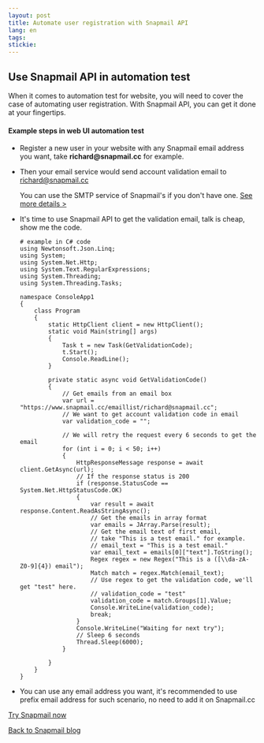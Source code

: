 ```yaml
---
layout: post
title: Automate user registration with Snapmail API
lang: en
tags: 
stickie: 
---
```


## Use Snapmail API in automation test

When it comes to automation test for website, you will need to cover the case of automating user registration.
With Snapmail API, you can get it done at your fingertips. 

#### Example steps in web UI automation test

+ Register a new user in your website with any Snapmail email address you want, take __richard@snapmail.cc__ for example.

+ Then your email service would send account validation email to richard@snapmail.cc
    
    You can use the SMTP service of Snapmail's if you don't have one. <a target='_blank' href="https://www.snapmail.cc/blog/en/2019/11/30/snapmail-smtp.html">See more details ></a> 

+ It's time to use Snapmail API to get the validation email, talk is cheap, show me the code.
    ```  
    # example in C# code  
    using Newtonsoft.Json.Linq;
    using System;
    using System.Net.Http;
    using System.Text.RegularExpressions;
    using System.Threading;
    using System.Threading.Tasks;
    
    namespace ConsoleApp1
    {
        class Program
        {
            static HttpClient client = new HttpClient();
            static void Main(string[] args)
            {
                Task t = new Task(GetValidationCode);
                t.Start();
                Console.ReadLine();
            }
    
            private static async void GetValidationCode()
            {
                // Get emails from an email box
                var url = "https://www.snapmail.cc/emaillist/richard@snapmail.cc";
                // We want to get account validation code in email
                var validation_code = "";
    
                // We will retry the request every 6 seconds to get the email
                for (int i = 0; i < 50; i++)
                {
                    HttpResponseMessage response = await client.GetAsync(url);
                    // If the response status is 200
                    if (response.StatusCode == System.Net.HttpStatusCode.OK)
                    {
                        var result = await response.Content.ReadAsStringAsync();
                        // Get the emails in array format
                        var emails = JArray.Parse(result);
                        // Get the email text of first email, 
                        // take "This is a test email." for example.
                        // email_text = "This is a test email."
                        var email_text = emails[0]["text"].ToString();
                        Regex regex = new Regex("This is a ([\\da-zA-Z0-9]{4}) email");
                        Match match = regex.Match(email_text);
                        // Use regex to get the validation code, we'll get "test" here.
                        // validation_code = "test"
                        validation_code = match.Groups[1].Value; 
                        Console.WriteLine(validation_code);
                        break;
                    }
                    Console.WriteLine("Waiting for next try");
                    // Sleep 6 seconds
                    Thread.Sleep(6000);
                }
    
            }
        }
    }

    ```

+ You can use any email address you want, it's recommended to use prefix email address for such scenario, no need to add it on Snapmail.cc

<a target="_blank" href="https://www.snapmail.cc"><i class="fa fa-envelope a"></i> Try Snapmail now</a>

<a href="https://www.snapmail.cc/blog/"><i class="fa fa-arrow-circle-left"></i> Back to Snapmail blog</a>
